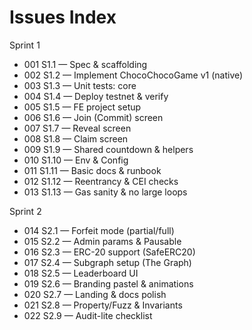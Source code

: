 # Issues Index

Sprint 1
- 001 S1.1 — Spec & scaffolding
- 002 S1.2 — Implement ChocoChocoGame v1 (native)
- 003 S1.3 — Unit tests: core
- 004 S1.4 — Deploy testnet & verify
- 005 S1.5 — FE project setup
- 006 S1.6 — Join (Commit) screen
- 007 S1.7 — Reveal screen
- 008 S1.8 — Claim screen
- 009 S1.9 — Shared countdown & helpers
- 010 S1.10 — Env & Config
- 011 S1.11 — Basic docs & runbook
- 012 S1.12 — Reentrancy & CEI checks
- 013 S1.13 — Gas sanity & no large loops

Sprint 2
- 014 S2.1 — Forfeit mode (partial/full)
- 015 S2.2 — Admin params & Pausable
- 016 S2.3 — ERC-20 support (SafeERC20)
- 017 S2.4 — Subgraph setup (The Graph)
- 018 S2.5 — Leaderboard UI
- 019 S2.6 — Branding pastel & animations
- 020 S2.7 — Landing & docs polish
- 021 S2.8 — Property/Fuzz & Invariants
- 022 S2.9 — Audit-lite checklist
